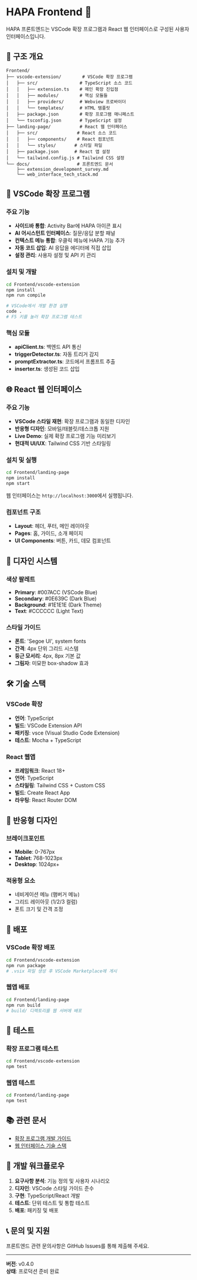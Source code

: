 # HAPA Frontend 🎨

HAPA 프론트엔드는 VSCode 확장 프로그램과 React 웹 인터페이스로 구성된 사용자 인터페이스입니다.

## 📂 구조 개요

```
Frontend/
├── vscode-extension/        # VSCode 확장 프로그램
│   ├── src/                # TypeScript 소스 코드
│   │   ├── extension.ts    # 메인 확장 진입점
│   │   ├── modules/        # 핵심 모듈들
│   │   ├── providers/      # Webview 프로바이더
│   │   └── templates/      # HTML 템플릿
│   ├── package.json        # 확장 프로그램 매니페스트
│   └── tsconfig.json       # TypeScript 설정
├── landing-page/           # React 웹 인터페이스
│   ├── src/               # React 소스 코드
│   │   ├── components/    # React 컴포넌트
│   │   └── styles/       # 스타일 파일
│   ├── package.json      # React 앱 설정
│   └── tailwind.config.js # Tailwind CSS 설정
└── docs/                  # 프론트엔드 문서
    ├── extension_development_survey.md
    └── web_interface_tech_stack.md
```

## 🔧 VSCode 확장 프로그램

### 주요 기능

- **사이드바 통합**: Activity Bar에 HAPA 아이콘 표시
- **AI 어시스턴트 인터페이스**: 질문/응답 분할 패널
- **컨텍스트 메뉴 통합**: 우클릭 메뉴에 HAPA 기능 추가
- **자동 코드 삽입**: AI 응답을 에디터에 직접 삽입
- **설정 관리**: 사용자 설정 및 API 키 관리

### 설치 및 개발

```bash
cd Frontend/vscode-extension
npm install
npm run compile

# VSCode에서 개발 환경 실행
code .
# F5 키를 눌러 확장 프로그램 테스트
```

### 핵심 모듈

- **apiClient.ts**: 백엔드 API 통신
- **triggerDetector.ts**: 자동 트리거 감지
- **promptExtractor.ts**: 코드에서 프롬프트 추출
- **inserter.ts**: 생성된 코드 삽입

## 🌐 React 웹 인터페이스

### 주요 기능

- **VSCode 스타일 재현**: 확장 프로그램과 동일한 디자인
- **반응형 디자인**: 모바일/태블릿/데스크톱 지원
- **Live Demo**: 실제 확장 프로그램 기능 미리보기
- **현대적 UI/UX**: Tailwind CSS 기반 스타일링

### 설치 및 실행

```bash
cd Frontend/landing-page
npm install
npm start
```

웹 인터페이스는 `http://localhost:3000`에서 실행됩니다.

### 컴포넌트 구조

- **Layout**: 헤더, 푸터, 메인 레이아웃
- **Pages**: 홈, 가이드, 소개 페이지
- **UI Components**: 버튼, 카드, 데모 컴포넌트

## 🎨 디자인 시스템

### 색상 팔레트

- **Primary**: #007ACC (VSCode Blue)
- **Secondary**: #0E639C (Dark Blue)
- **Background**: #1E1E1E (Dark Theme)
- **Text**: #CCCCCC (Light Text)

### 스타일 가이드

- **폰트**: 'Segoe UI', system fonts
- **간격**: 4px 단위 그리드 시스템
- **둥근 모서리**: 4px, 8px 기본 값
- **그림자**: 미묘한 box-shadow 효과

## 🛠️ 기술 스택

### VSCode 확장

- **언어**: TypeScript
- **빌드**: VSCode Extension API
- **패키징**: vsce (Visual Studio Code Extension)
- **테스트**: Mocha + TypeScript

### React 웹앱

- **프레임워크**: React 18+
- **언어**: TypeScript
- **스타일링**: Tailwind CSS + Custom CSS
- **빌드**: Create React App
- **라우팅**: React Router DOM

## 📱 반응형 디자인

### 브레이크포인트

- **Mobile**: 0-767px
- **Tablet**: 768-1023px
- **Desktop**: 1024px+

### 적응형 요소

- 네비게이션 메뉴 (햄버거 메뉴)
- 그리드 레이아웃 (1/2/3 컬럼)
- 폰트 크기 및 간격 조정

## 🚀 배포

### VSCode 확장 배포

```bash
cd Frontend/vscode-extension
npm run package
# .vsix 파일 생성 후 VSCode Marketplace에 게시
```

### 웹앱 배포

```bash
cd Frontend/landing-page
npm run build
# build/ 디렉토리를 웹 서버에 배포
```

## 🧪 테스트

### 확장 프로그램 테스트

```bash
cd Frontend/vscode-extension
npm test
```

### 웹앱 테스트

```bash
cd Frontend/landing-page
npm test
```

## 📚 관련 문서

- [확장 프로그램 개발 가이드](extension_development_survey.md)
- [웹 인터페이스 기술 스택](web_interface_tech_stack.md)

## 🔄 개발 워크플로우

1. **요구사항 분석**: 기능 정의 및 사용자 시나리오
2. **디자인**: VSCode 스타일 가이드 준수
3. **구현**: TypeScript/React 개발
4. **테스트**: 단위 테스트 및 통합 테스트
5. **배포**: 패키징 및 배포

## 📞 문의 및 지원

프론트엔드 관련 문의사항은 GitHub Issues를 통해 제출해 주세요.

---

**버전**: v0.4.0  
**상태**: 프로덕션 준비 완료
